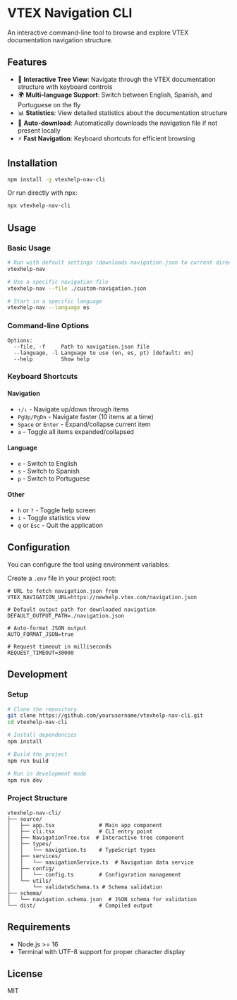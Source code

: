 # VTEX Navigation CLI

An interactive command-line tool to browse and explore VTEX documentation navigation structure.

## Features

- 🌳 **Interactive Tree View**: Navigate through the VTEX documentation structure with keyboard controls
- 🌍 **Multi-language Support**: Switch between English, Spanish, and Portuguese on the fly
- 📊 **Statistics**: View detailed statistics about the documentation structure
- 💾 **Auto-download**: Automatically downloads the navigation file if not present locally
- ⚡ **Fast Navigation**: Keyboard shortcuts for efficient browsing

## Installation

```bash
npm install -g vtexhelp-nav-cli
```

Or run directly with npx:

```bash
npx vtexhelp-nav-cli
```

## Usage

### Basic Usage

```bash
# Run with default settings (downloads navigation.json to current directory)
vtexhelp-nav

# Use a specific navigation file
vtexhelp-nav --file ./custom-navigation.json

# Start in a specific language
vtexhelp-nav --language es
```

### Command-line Options

```
Options:
  --file, -f     Path to navigation.json file
  --language, -l Language to use (en, es, pt) [default: en]
  --help         Show help
```

### Keyboard Shortcuts

#### Navigation
- `↑/↓` - Navigate up/down through items
- `PgUp/PgDn` - Navigate faster (10 items at a time)
- `Space` or `Enter` - Expand/collapse current item
- `a` - Toggle all items expanded/collapsed

#### Language
- `e` - Switch to English
- `s` - Switch to Spanish  
- `p` - Switch to Portuguese

#### Other
- `h` or `?` - Toggle help screen
- `i` - Toggle statistics view
- `q` or `Esc` - Quit the application

## Configuration

You can configure the tool using environment variables:

Create a `.env` file in your project root:

```env
# URL to fetch navigation.json from
VTEX_NAVIGATION_URL=https://newhelp.vtex.com/navigation.json

# Default output path for downloaded navigation
DEFAULT_OUTPUT_PATH=./navigation.json

# Auto-format JSON output
AUTO_FORMAT_JSON=true

# Request timeout in milliseconds
REQUEST_TIMEOUT=30000
```

## Development

### Setup

```bash
# Clone the repository
git clone https://github.com/yourusername/vtexhelp-nav-cli.git
cd vtexhelp-nav-cli

# Install dependencies
npm install

# Build the project
npm run build

# Run in development mode
npm run dev
```

### Project Structure

```
vtexhelp-nav-cli/
├── source/
│   ├── app.tsx              # Main app component
│   ├── cli.tsx              # CLI entry point
│   ├── NavigationTree.tsx  # Interactive tree component
│   ├── types/
│   │   └── navigation.ts    # TypeScript types
│   ├── services/
│   │   └── navigationService.ts  # Navigation data service
│   ├── config/
│   │   └── config.ts        # Configuration management
│   └── utils/
│       └── validateSchema.ts # Schema validation
├── schema/
│   └── navigation.schema.json  # JSON schema for validation
└── dist/                    # Compiled output
```

## Requirements

- Node.js >= 16
- Terminal with UTF-8 support for proper character display

## License

MIT
